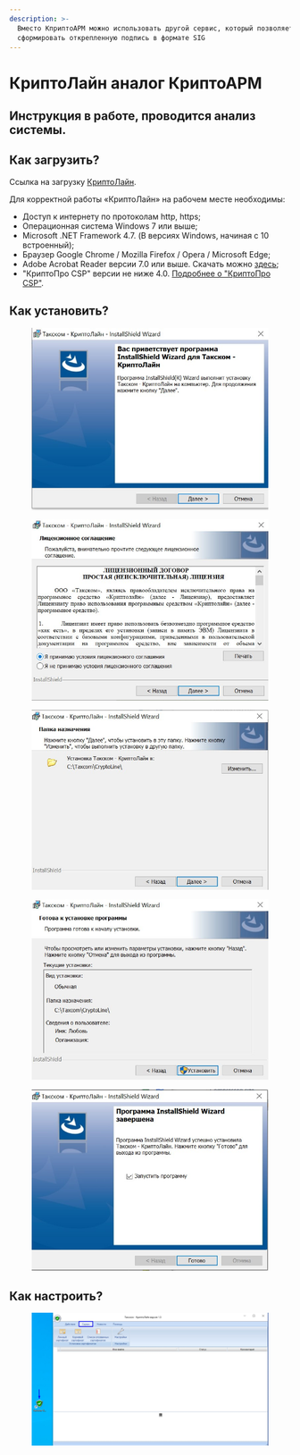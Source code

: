 ```yaml
---
description: >-
  Вместо КприптоАРМ можно использовать другой сервис, который позволяет
  сформировать открепленную подпись в формате SIG
---
```


# КриптоЛайн аналог КриптоАРМ

## Инструкция в работе, проводится анализ системы.

## Как загрузить?

Ссылка на загрузку [КриптоЛайн](https://taxcom.ru/support/kriptolayn-el/).

Для корректной работы «КриптоЛайн» на рабочем месте необходимы:

* Доступ к интернету по протоколам http, https;
* Операционная система Windows 7 или выше;
* Microsoft .NET Framework 4.7. (В версиях  Windows, начиная с 10 встроенный);
* Браузер Google Chrome / Mozilla Firefox / Opera / Microsoft Edge;
* Adobe Acrobat Reader версии 7.0 или выше. Скачать можно [здесь](https://get.adobe.com/ru/reader/);
* "КриптоПро CSP" версии не ниже 4.0. [Подробнее о "КриптоПро CSP"](kriptopro.md).

## Как установить?

<figure><img src="../../.gitbook/assets/telegram-cloud-photo-size-2-5229218482581784706-x.jpg" alt=""><figcaption></figcaption></figure>

<figure><img src="../../.gitbook/assets/telegram-cloud-photo-size-2-5229218482581784708-x.jpg" alt=""><figcaption></figcaption></figure>

<figure><img src="../../.gitbook/assets/telegram-cloud-photo-size-2-5229218482581784710-x.jpg" alt=""><figcaption></figcaption></figure>

<figure><img src="../../.gitbook/assets/telegram-cloud-photo-size-2-5229218482581784714-x.jpg" alt=""><figcaption></figcaption></figure>

<figure><img src="../../.gitbook/assets/telegram-cloud-photo-size-2-5229218482581784716-x.jpg" alt=""><figcaption></figcaption></figure>

## Как настроить?

<figure><img src="../../.gitbook/assets/telegram-cloud-photo-size-2-5229218482581784721-w.jpg" alt=""><figcaption></figcaption></figure>

